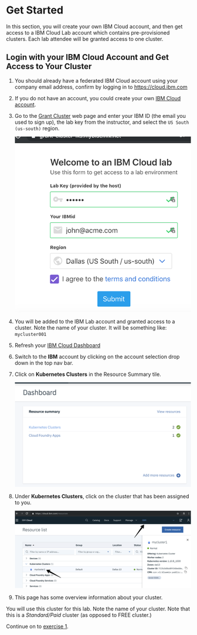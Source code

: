 # Get Started
In this section, you will create your own IBM Cloud account, and then get access to a IBM Cloud Lab account which contains pre-provisioned clusters. Each lab attendee will be granted access to one cluster.

## Login with your IBM Cloud Account and Get Access to Your Cluster
1. You should already have a federated IBM Cloud account using your company email address, confirm by logging in to https://cloud.ibm.com
2. If you do not have an account, you could create your own [IBM Cloud account](https://ibm.biz/Bdz4v3).
3. Go to the [Grant Cluster](http://grant-cluster-iks.mybluemix.net) web page and enter your IBM ID (the email you used to sign up), the lab key from the instructor, and select the `US South (us-south)` region.

    ![](../README_images/get-clusters.png)

3. You will be added to the IBM Lab account and granted access to a cluster. Note the name of your cluster. It will be something like: `mycluster001`
4. Refresh your [IBM Cloud Dashboard](https://cloud.ibm.com)
5. Switch to the **IBM** account by clicking on the account selection drop down in the top nav bar.
6. Click on **Kubernetes Clusters** in the Resource Summary tile.

    ![](../README_images/kubernetesResources.png)

7. Under **Kubernetes Clusters**, click on the cluster that has been assigned to you.

    ![](../README_images/dashboard.png)

8. This page has some overview information about your cluster.

You will use this cluster for this lab. Note the name of your cluster. Note that this is a *Standard/Paid* cluster (as opposed to FREE cluster.)

Continue on to [exercise 1](../exercise-1/README.md).

